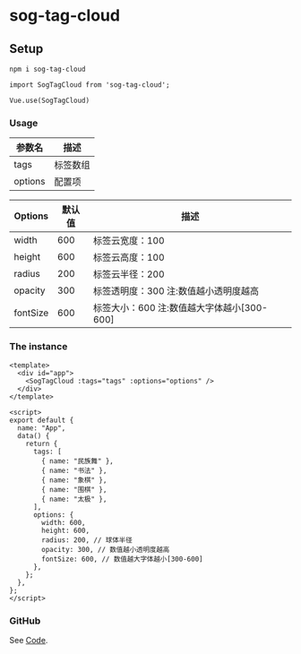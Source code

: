# sog-tag-cloud

## Setup
```
npm i sog-tag-cloud

import SogTagCloud from 'sog-tag-cloud';

Vue.use(SogTagCloud)
```

### Usage

| 参数名  | 描述     |
| ------- | -------- |
| tags    | 标签数组 |
| options | 配置项   |


| Options  | 默认值 | 描述                                       |
| -------- | ----- | ------------------------------------------ |
| width    | 600 | 标签云宽度：100                            |
| height   | 600 | 标签云高度：100                            |
| radius   | 200 | 标签云半径：200                            |
| opacity  | 300 | 标签透明度：300 注:数值越小透明度越高      |
| fontSize | 600 | 标签大小：600 注:数值越大字体越小[300-600] |

### The instance
```
<template>
  <div id="app">
    <SogTagCloud :tags="tags" :options="options" />
  </div>
</template>

<script>
export default {
  name: "App",
  data() {
    return {
      tags: [
        { name: "民族舞" },
        { name: "书法" },
        { name: "象棋" },
        { name: "围棋" },
        { name: "太极" },
      ],
      options: {
        width: 600,
        height: 600,
        radius: 200, // 球体半径
        opacity: 300, // 数值越小透明度越高
        fontSize: 600, // 数值越大字体越小[300-600]
      },
    };
  },
};
</script>
```

### GitHub
See [Code](https://github.com/zhiyong-y/sog-tag-cloud.git).
